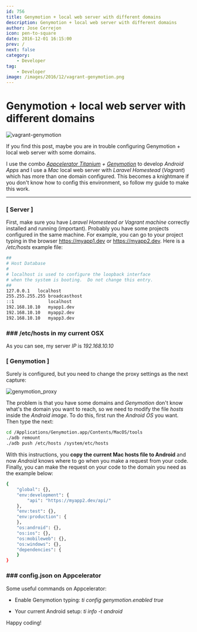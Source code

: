 ```yaml
---
id: 756
title: Genymotion + local web server with different domains
description: Genymotion + local web server with different domains
author: Jose Cerrejon
icon: pen-to-square
date: 2016-12-01 16:15:00
prev: /
next: false
category:
    - Developer
tag:
    - Developer
image: /images/2016/12/vagrant-genymotion.png
---
```


# Genymotion + local web server with different domains

![vagrant-genymotion](/images/2016/12/vagrant-genymotion.png)

If you find this post, maybe you are in trouble configuring Genymotion + local web server with some domains.

I use the combo _[Appcelerator Titanium](https://www.appcelerator.com/) + [Genymotion](https://www.genymotion.com/)_ to develop _Android Apps_ and I use a _Mac_ local web server with _Laravel Homestead_ (_Vagrant_) which has more than one domain configured. This becomes a knightmare if you don't know how to config this environment, so follow my guide to make this work.

---

### [ Server ]

First, make sure you have _Laravel Homestead or Vagrant machine_ correctly installed and running (important). Probably you have some projects configured in the same machine. For example, you can go to your project typing in the browser https://myapp1.dev or https://myapp2.dev. Here is a _/etc/hosts_ example file:

```bash
##
# Host Database
#
# localhost is used to configure the loopback interface
# when the system is booting.  Do not change this entry.
##
127.0.0.1	localhost
255.255.255.255	broadcasthost
::1             localhost
192.168.10.10   myapp1.dev
192.168.10.10   myapp2.dev
192.168.10.10   myapp3.dev
```

### ### /etc/hosts in my current OSX

As you can see, my server _IP_ is _192.168.10.10_

### [ Genymotion ]

Surely is configured, but you need to change the proxy settings as the next capture:

![genymotion_proxy](/images/2016/12/genymotion_proxy.png)

The problem is that you have some domains and _Genymotion_ don't know what's the domain you want to reach, so we need to modify the file _hosts_ inside the _Android image_. To do this, first run the _Android OS_ you want. Then type the next:

```bash
cd /Applications/Genymotion.app/Contents/MacOS/tools
./adb remount
./adb push /etc/hosts /system/etc/hosts
```

With this instructions, you **copy the current Mac hosts file to Android** and now _Android_ knows where to go when you make a request from your code. Finally, you can make the request on your code to the domain you need as the example below:

```bash
{
	"global": {},
	"env:development": {
        "api": "https://myapp2.dev/api/"
	},
	"env:test": {},
	"env:production": {
	},
	"os:android": {},
	"os:ios": {},
	"os:mobileweb": {},
	"os:windows": {},
	"dependencies": {
	}
}
```

### ### config.json on Appcelerator

Some useful commands on Appcelerator:

-   Enable Genymotion typing: _ti config genymotion.enabled true_

-   Your current Android setup: _ti info -t android_

Happy coding!
